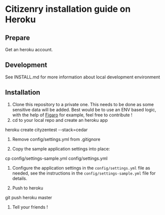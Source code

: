 Citizenry installation guide on Heroku
======================================

Prepare
-------

Get an heroku account.

Development
-----------

See INSTALL.md for more information about local development environment

Installation
------------

1. Clone this repository to a private one. This needs to be done as some sensitive data will be added. Best would be to use an ENV based logic, with the help of [Figaro](https://github.com/laserlemon/figaro) for example, feel free to contribute !
1. cd to your local repo and create an heroku app

  heroku create cityzentest --stack=cedar

1. Remove config/settings.yml from .gitignore

1. Copy the sample application settings into place:

  cp config/settings-sample.yml config/settings.yml

1. Configure the application settings in the `config/settings.yml` file as needed, see the instructions in the `config/settings-sample.yml` file for details.

1. Push to heroku

  git push heroku master

1. Tell your friends !